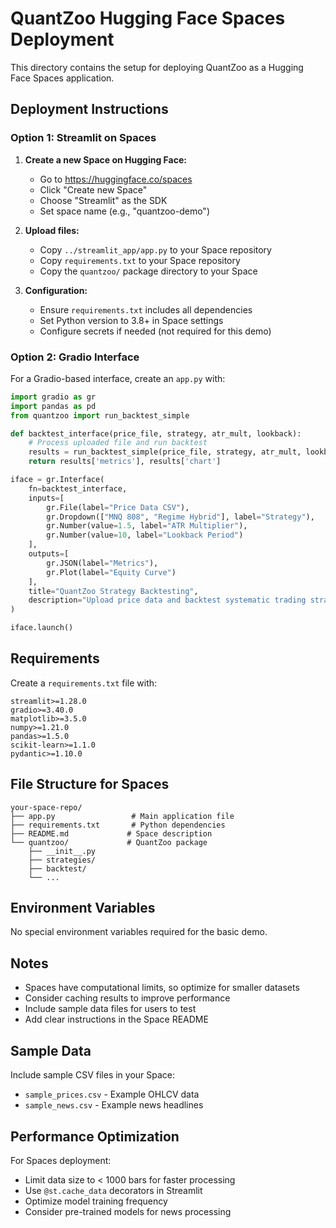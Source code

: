 # QuantZoo Hugging Face Spaces Deployment

This directory contains the setup for deploying QuantZoo as a Hugging Face Spaces application.

## Deployment Instructions

### Option 1: Streamlit on Spaces

1. **Create a new Space on Hugging Face:**
   - Go to https://huggingface.co/spaces
   - Click "Create new Space"
   - Choose "Streamlit" as the SDK
   - Set space name (e.g., "quantzoo-demo")

2. **Upload files:**
   - Copy `../streamlit_app/app.py` to your Space repository
   - Copy `requirements.txt` to your Space repository
   - Copy the `quantzoo/` package directory to your Space

3. **Configuration:**
   - Ensure `requirements.txt` includes all dependencies
   - Set Python version to 3.8+ in Space settings
   - Configure secrets if needed (not required for this demo)

### Option 2: Gradio Interface

For a Gradio-based interface, create an `app.py` with:

```python
import gradio as gr
import pandas as pd
from quantzoo import run_backtest_simple

def backtest_interface(price_file, strategy, atr_mult, lookback):
    # Process uploaded file and run backtest
    results = run_backtest_simple(price_file, strategy, atr_mult, lookback)
    return results['metrics'], results['chart']

iface = gr.Interface(
    fn=backtest_interface,
    inputs=[
        gr.File(label="Price Data CSV"),
        gr.Dropdown(["MNQ 808", "Regime Hybrid"], label="Strategy"),
        gr.Number(value=1.5, label="ATR Multiplier"),
        gr.Number(value=10, label="Lookback Period")
    ],
    outputs=[
        gr.JSON(label="Metrics"),
        gr.Plot(label="Equity Curve")
    ],
    title="QuantZoo Strategy Backtesting",
    description="Upload price data and backtest systematic trading strategies"
)

iface.launch()
```

## Requirements

Create a `requirements.txt` file with:

```
streamlit>=1.28.0
gradio>=3.40.0
matplotlib>=3.5.0
numpy>=1.21.0
pandas>=1.5.0
scikit-learn>=1.1.0
pydantic>=1.10.0
```

## File Structure for Spaces

```
your-space-repo/
├── app.py                 # Main application file
├── requirements.txt       # Python dependencies
├── README.md             # Space description
└── quantzoo/             # QuantZoo package
    ├── __init__.py
    ├── strategies/
    ├── backtest/
    └── ...
```

## Environment Variables

No special environment variables required for the basic demo.

## Notes

- Spaces have computational limits, so optimize for smaller datasets
- Consider caching results to improve performance
- Include sample data files for users to test
- Add clear instructions in the Space README

## Sample Data

Include sample CSV files in your Space:
- `sample_prices.csv` - Example OHLCV data
- `sample_news.csv` - Example news headlines

## Performance Optimization

For Spaces deployment:
- Limit data size to < 1000 bars for faster processing
- Use `@st.cache_data` decorators in Streamlit
- Optimize model training frequency
- Consider pre-trained models for news processing